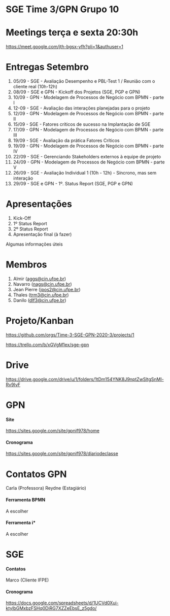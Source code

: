 # SGE Time 3/GPN Grupo 10

# Meetings terça e sexta 20:30h
https://meet.google.com/jth-bgsx-yfh?pli=1&authuser=1

# Entregas Setembro
1. 05/09 - SGE - Avaliação Desempenho e PBL-Test 1 / Reunião com o cliente real (10h-12h)
2. 08/09 - SGE e GPN - Kickoff dos Projetos (SGE, PGP e GPN)
3. 10/09 - GPN - Modelagem de Processos de Negócio com BPMN - parte I
4. 12-09 - SGE - Avaliação das interações planejadas para o projeto
5. 12/09 - GPN - Modelagem de Processos de Negócio com BPMN - parte II
6. 15/09 - SGE - Fatores críticos de sucesso na Implantação de SGE
7. 17/09 - GPN - Modelagem de Processos de Negócio com BPMN - parte III
8. 19/09 - SGE - Avaliação da prática Fatores Críticos
9. 19/09 - GPN - Modelagem de Processos de Negócio com BPMN - parte IV
10. 22/09 - SGE - Gerenciando Stakeholders externos à equipe de projeto
11. 24/09 - GPN - Modelagem de Processos de Negócio com BPMN - parte V
12. 26/09 - SGE - Avaliação Individual 1 (10h - 12h) - Síncrono, mas sem interação
13. 29/09 - SGE e GPN - 1º. Status Report (SGE, PGP e GPN)

# Apresentações
1. Kick-Off
2. 1º Status Report
3. 2º Status Report
4. Apresentação final (à fazer)


Algumas informações úteis

# Membros
1. Almir (aggs@cin.ufpe.br)
2. Navarro (nags@cin.ufpe.br)
3. Jean Pierre (jpos2@cin.ufpe.br)
4. Thales (trm3@cin.ufpe.br)
5. Danilo (dlf3@cin.ufpe.br)

# Projeto/Kanban
https://github.com/orgs/Time-3-SGE-GPN-2020-3/projects/1

https://trello.com/b/xGVgM1ex/sge-gpn

# Drive
https://drive.google.com/drive/u/1/folders/1tDm154YNK8J9nptZwSltgSnMl-Rv9IvF

# GPN 
#### Site
https://sites.google.com/site/gpnif978/home
#### Cronograma
https://sites.google.com/site/gpnif978/diariodeclasse
# Contatos GPN
Carla (Professora)
Reydne (Estagiário) 
#### Ferramenta BPMN
A escolher
#### Ferramenta i*
A escolher

# SGE
#### Contatos

Marco (Cliente IFPE) 

#### Cronograma
https://docs.google.com/spreadsheets/d/1UCVd0Xui-ktylbGMxbzFSHq0DiRG7XZZeEbsE_z5gdo/
